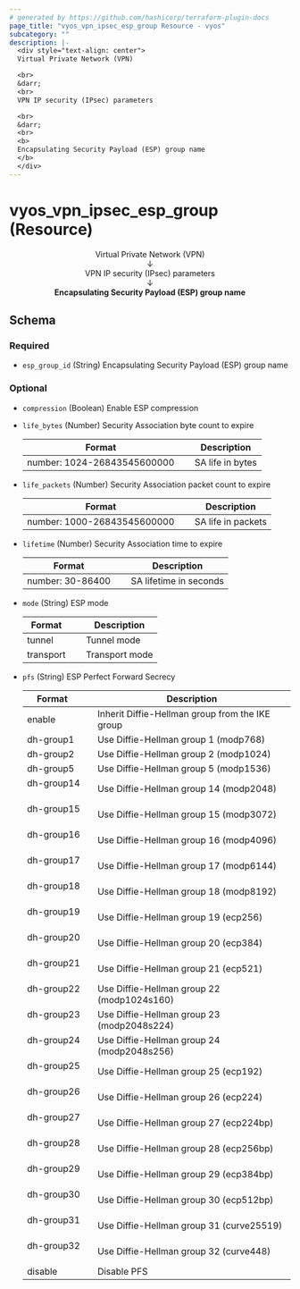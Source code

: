 ```yaml
---
# generated by https://github.com/hashicorp/terraform-plugin-docs
page_title: "vyos_vpn_ipsec_esp_group Resource - vyos"
subcategory: ""
description: |-
  <div style="text-align: center">
  Virtual Private Network (VPN)

  <br>
  &darr;
  <br>
  VPN IP security (IPsec) parameters

  <br>
  &darr;
  <br>
  <b>
  Encapsulating Security Payload (ESP) group name
  </b>
  </div>
---
```


# vyos_vpn_ipsec_esp_group (Resource)

<div style="text-align: center">
Virtual Private Network (VPN)

<br>
&darr;
<br>
VPN IP security (IPsec) parameters

<br>
&darr;
<br>
<b>
Encapsulating Security Payload (ESP) group name
</b>
</div>



<!-- schema generated by tfplugindocs -->
## Schema

### Required

- `esp_group_id` (String) Encapsulating Security Payload (ESP) group name

### Optional

- `compression` (Boolean) Enable ESP compression
- `life_bytes` (Number) Security Association byte count to expire

    |  Format &emsp; | Description  |
    |----------|---------------|
    |  number: 1024-26843545600000  &emsp; |  SA life in bytes  |
- `life_packets` (Number) Security Association packet count to expire

    |  Format &emsp; | Description  |
    |----------|---------------|
    |  number: 1000-26843545600000  &emsp; |  SA life in packets  |
- `lifetime` (Number) Security Association time to expire

    |  Format &emsp; | Description  |
    |----------|---------------|
    |  number: 30-86400  &emsp; |  SA lifetime in seconds  |
- `mode` (String) ESP mode

    |  Format &emsp; | Description  |
    |----------|---------------|
    |  tunnel  &emsp; |  Tunnel mode  |
    |  transport  &emsp; |  Transport mode  |
- `pfs` (String) ESP Perfect Forward Secrecy

    |  Format &emsp; | Description  |
    |----------|---------------|
    |  enable  &emsp; |  Inherit Diffie-Hellman group from the IKE group  |
    |  dh-group1  &emsp; |  Use Diffie-Hellman group 1 (modp768)  |
    |  dh-group2  &emsp; |  Use Diffie-Hellman group 2 (modp1024)  |
    |  dh-group5  &emsp; |  Use Diffie-Hellman group 5 (modp1536)  |
    |  dh-group14  &emsp; |  Use Diffie-Hellman group 14 (modp2048)  |
    |  dh-group15  &emsp; |  Use Diffie-Hellman group 15 (modp3072)  |
    |  dh-group16  &emsp; |  Use Diffie-Hellman group 16 (modp4096)  |
    |  dh-group17  &emsp; |  Use Diffie-Hellman group 17 (modp6144)  |
    |  dh-group18  &emsp; |  Use Diffie-Hellman group 18 (modp8192)  |
    |  dh-group19  &emsp; |  Use Diffie-Hellman group 19 (ecp256)  |
    |  dh-group20  &emsp; |  Use Diffie-Hellman group 20 (ecp384)  |
    |  dh-group21  &emsp; |  Use Diffie-Hellman group 21 (ecp521)  |
    |  dh-group22  &emsp; |  Use Diffie-Hellman group 22 (modp1024s160)  |
    |  dh-group23  &emsp; |  Use Diffie-Hellman group 23 (modp2048s224)  |
    |  dh-group24  &emsp; |  Use Diffie-Hellman group 24 (modp2048s256)  |
    |  dh-group25  &emsp; |  Use Diffie-Hellman group 25 (ecp192)  |
    |  dh-group26  &emsp; |  Use Diffie-Hellman group 26 (ecp224)  |
    |  dh-group27  &emsp; |  Use Diffie-Hellman group 27 (ecp224bp)  |
    |  dh-group28  &emsp; |  Use Diffie-Hellman group 28 (ecp256bp)  |
    |  dh-group29  &emsp; |  Use Diffie-Hellman group 29 (ecp384bp)  |
    |  dh-group30  &emsp; |  Use Diffie-Hellman group 30 (ecp512bp)  |
    |  dh-group31  &emsp; |  Use Diffie-Hellman group 31 (curve25519)  |
    |  dh-group32  &emsp; |  Use Diffie-Hellman group 32 (curve448)  |
    |  disable  &emsp; |  Disable PFS  |
